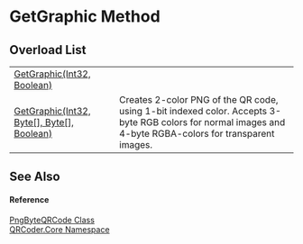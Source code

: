 # GetGraphic Method


## Overload List
<table>
<tr>
<td><a href="M_QRCoder_Core_PngByteQRCode_GetGraphic.md">GetGraphic(Int32, Boolean)</a></td>
<td> </td></tr>
<tr>
<td><a href="M_QRCoder_Core_PngByteQRCode_GetGraphic_1.md">GetGraphic(Int32, Byte[], Byte[], Boolean)</a></td>
<td>Creates 2-color PNG of the QR code, using 1-bit indexed color. Accepts 3-byte RGB colors for normal images and 4-byte RGBA-colors for transparent images.</td></tr>
</table>

## See Also


#### Reference
<a href="T_QRCoder_Core_PngByteQRCode.md">PngByteQRCode Class</a>  
<a href="N_QRCoder_Core.md">QRCoder.Core Namespace</a>  
